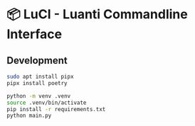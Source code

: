 # 📦️ LuCI - Luanti Commandline Interface

## Development

```bash
sudo apt install pipx
pipx install poetry
```

```bash
python -m venv .venv
source .venv/bin/activate
pip install -r requirements.txt
python main.py
```
